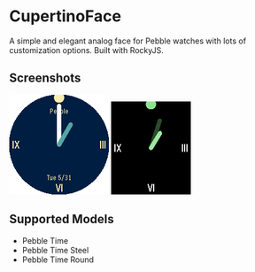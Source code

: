 # CupertinoFace
A simple and elegant analog face for Pebble watches with lots of customization options. Built with RockyJS.

## Screenshots
![Round](screenshots/round.png)
![Rectangular](screenshots/rectangular.png)

## Supported Models
- Pebble Time
- Pebble Time Steel
- Pebble Time Round
